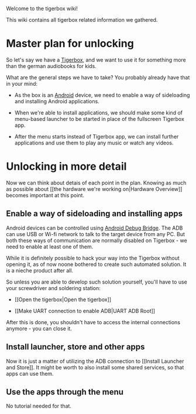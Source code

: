 Welcome to the tigerbox wiki!

This wiki contains all tigerbox related information we gathered.

# Master plan for unlocking

So let's say we have a [Tigerbox](https://tiger.media/tigerbox-touch/), and we
want to use it for something more than the german audiobooks for kids.

What are the general steps we have to take? You probably already have that in your mind:

* As the box is an [Android](https://en.wikipedia.org/wiki/Android_(operating_system))
 device, we need to enable a way of sideloading and installing Android applications.

* When we're able to install applications, we should make some kind of menu-based launcher
 to be started in place of the fullscreen Tigerbox app.

* After the menu starts instead of Tigerbox app, we can install further applications and use
 them to play any music or watch any videos.

# Unlocking in more detail

Now we can think about detais of each point in the plan. Knowing as much as
possible about [[the hardware we're working on|Hardware Overview]] becomes
important at this point.

## Enable a way of sideloading and installing apps

Android devices can be controlled using [Android Debug Bridge](https://developer.android.com/studio/command-line/adb).
The ADB can use USB or Wi-fi network to talk to the target device from any PC.
But both these ways of communication are normally disabled on Tigerbox - we
need to enable at least one of them.

While it is definitely possible to hack your way into the Tigerbox without
opening it, as of now noone bothered to create such automated solution.
It is a nieche product after all.

So unless you are able to develop such solution yourself, you'll have to use
your screwdriver and soldering station:

* [[Open the tigerbox|Open the tigerbox]]

* [[Make UART connection to enable ADB|UART ADB Root]]

After this is done, you shouldn't have to access the internal connections
anymore - you can close it.

## Install launcher, store and other apps

Now it is just a matter of utilizing the ADB connection to [[Install Launcher and Store]].
It might be worth to also install some shared services, so that apps can use
them.

## Use the apps through the menu

No tutorial needed for that.
